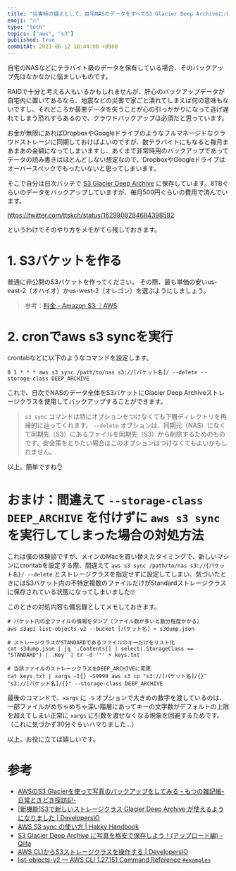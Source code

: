 ```yaml
---
title: "災害時の備えとして、自宅NASのデータをすべてS3 Glacier Deep Archiveにバックアップしておく"
emoji: "🔥"
type: "tech"
topics: ["aws", "s3"]
published: true
commitAt: 2023-06-12 10:44:00 +0900
---
```


自宅のNASなどにテラバイト級のデータを保有している場合、そのバックアップ先はなかなかに悩ましいものです。

RAIDで十分と考える人もいるかもしれませんが、肝心のバックアップデータが自宅内に置いてあるなら、地震などの災害で家ごと潰れてしまえば何の意味もないですし、それどころか最悪データを失うことが心の引っかかりになって逃げ遅れてしまう恐れすらあるので、クラウドバックアップは必須だと思っています。

お金が無限にあればDropboxやGoogleドライブのようなフルマネージドなクラウドストレージに同期しておけばよいのですが、数テラバイトにもなると毎月まあまあの金額になってしまいますし、あくまで非常時用のバックアップであってデータの読み書きはほとんどしない想定なので、DropboxやGoogleドライブはオーバースペックでもったいないと思ってしまいます。

そこで自分は日次バッチで [S3 Glacier Deep Archive](https://aws.amazon.com/jp/s3/storage-classes/glacier/) に保存しています。8TBぐらいのデータをバックアップしていますが、毎月500円ぐらいの費用で済んでいます。

https://twitter.com/ttskch/status/1629808284684398592

というわけでそのやり方をメモがてら残しておきます。

# 1. S3バケットを作る

普通に非公開のS3バケットを作ってください。
その際、最も単価の安いus-east-2（オハイオ）かus-west-2（オレゴン）を選ぶようにしましょう。

> 参考：[料金 - Amazon S3 ｜AWS](https://aws.amazon.com/jp/s3/pricing/)

# 2. cronでaws s3 syncを実行

crontabなどに以下のようなコマンドを設定します。

```
0 1 * * * aws s3 sync /path/to/nas s3://[バケット名]/ --delete --storage-class DEEP_ARCHIVE
```

これで、日次でNASのデータ全体をS3バケットにGlacier Deep Archiveストレージクラスを使用してバックアップすることができます。

> `s3 sync` コマンドは特にオプションをつけなくても下層ディレクトリを再帰的に辿ってくれます。
> `--delete` オプションは、同期元（NAS）になくて同期先（S3）にあるファイルを同期先（S3）から削除するためのものです。安全策をとりたい場合はこのオプションはつけなくてもよいかもしれません。

以上。簡単ですね👌

# おまけ：間違えて `--storage-class DEEP_ARCHIVE` を付けずに `aws s3 sync` を実行してしまった場合の対処方法

これは僕の体験談ですが、メインのMacを買い替えたタイミングで、新しいマシンにcrontabを設定する際、間違えて `aws s3 sync /path/to/nas s3://{バケット名}/ --delete` とストレージクラスを指定せずに設定してしまい、気づいたときにはS3バケット内の不特定複数のファイルだけがStandardストレージクラスに保存されている状態になってしまいました🙄

このときの対処内容も備忘録としてメモしておきます。

```shell
# バケット内の全ファイルの情報をダンプ（ファイル数が多いと数分程度かかる）
aws s3api list-objects-v2 --bucket [バケット名] > s3dump.json

# ストレージクラスがSTANDARDであるファイルのキーだけをリスト化
cat s3dump.json | jq '.Contents[] | select(.StorageClass == "STANDARD") | .Key' | tr -d '"' > keys.txt

# 当該ファイルのストレージクラスをDEEP_ARCHIVEに変更
cat keys.txt | xargs -I{} -S9999 aws s3 cp "s3://[バケット名]/{}" "s3://[バケット名]/{}" --storage-class DEEP_ARCHIVE
```

最後のコマンドで、`xargs` に `-S` オプションで大きめの数字を渡しているのは、一部ファイルがめちゃめちゃ深い階層にあってキーの文字数がデフォルトの上限を超えてしまい正常に `xargs` に引数を渡せなくなる現象を回避するためです。（これに気づかず30分ぐらいハマりました…）

以上。お役に立てば嬉しいです。

# 参考

* [AWSのS3 Glacierを使って写真のバックアップをしてみる - もつの雑記帳-日常ときどき探訪記-](https://www.motsu-tanbou.com/entry/aws-s3-glacier-photobackup)
* [[新機能]S3で新しいストレージクラス Glacier Deep Archive が使えるようになりました | DevelopersIO](https://dev.classmethod.jp/articles/s3-deep-archive/)
* [AWS S3 sync の使い方 | Hakky Handbook](https://book.st-hakky.com/docs/aws-s3-sync/)
* [S3 Glacier Deep Archive に写真を格安で保存しよう！(アップロード編) - Qiita](https://qiita.com/taku-y-9308/items/6294b7198c72fb98768e)
* [AWS CLIからS3ストレージクラスを操作する | DevelopersIO](https://dev.classmethod.jp/articles/manage-s3-storage-class-with-aws-cli/)
* [list-objects-v2 — AWS CLI 1.27.151 Command Reference `#examples`](https://docs.aws.amazon.com/cli/latest/reference/s3api/list-objects-v2.html#examples)
